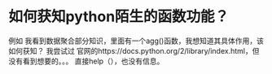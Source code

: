 # 如何获知python陌生的函数功能？

例如 我看到数据聚合部分知识，里面有一个agg()函数，我想知道其具体作用，该如何获知？
我尝试过 官网的https://docs.python.org/2/library/index.html，但没有看到想要的。。。
直接help（），也没有信息。